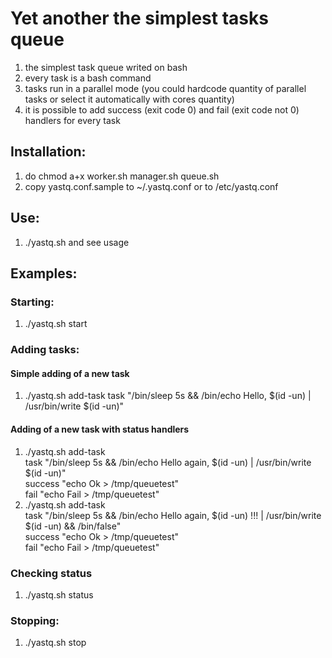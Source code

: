 # Yet another the simplest tasks queue
1. the simplest task queue writed on bash
2. every task is a bash command
3. tasks run in a parallel mode (you could hardcode quantity of parallel tasks or select it automatically with cores quantity)
4. it is possible to add success (exit code 0) and fail (exit code not 0) handlers for every task

## Installation:
1. do chmod a+x worker.sh manager.sh queue.sh
2. copy yastq.conf.sample to ~/.yastq.conf or to /etc/yastq.conf

## Use:
1. ./yastq.sh and see usage

## Examples:
### Starting:
1. ./yastq.sh start

### Adding tasks:

#### Simple adding of a new task
1. ./yastq.sh add-task task "/bin/sleep 5s && /bin/echo Hello, $(id -un) | /usr/bin/write $(id -un)"

#### Adding of a new task with status handlers
1. ./yastq.sh add-task \
	task "/bin/sleep 5s && /bin/echo Hello again, $(id -un) | /usr/bin/write $(id -un)" \
	success "echo Ok > /tmp/queuetest" \
	fail "echo Fail > /tmp/queuetest"
2. ./yastq.sh add-task \
	task "/bin/sleep 5s && /bin/echo Hello again, $(id -un) \!\!\! | /usr/bin/write $(id -un) && /bin/false" \
	success "echo Ok > /tmp/queuetest" \
	fail "echo Fail > /tmp/queuetest"

### Checking status
1. ./yastq.sh status

### Stopping:
1. ./yastq.sh stop
